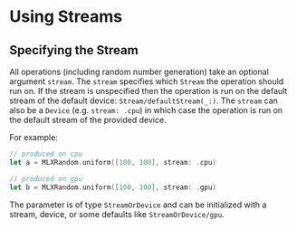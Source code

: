 # Using Streams

## Specifying the Stream

All operations (including random number generation) take an optional
argument `stream`. The `stream` specifies which
`Stream` the operation should run on. If the stream is unspecified then
the operation is run on the default stream of the default device:
``Stream/defaultStream(_:)``.  The `stream` can also
be a ``Device`` (e.g. `stream: .cpu`) in which case the operation is
run on the default stream of the provided device.

For example:

```swift
// produced on cpu
let a = MLXRandom.uniform([100, 100], stream: .cpu)

// produced on gpu
let b = MLXRandom.uniform([100, 100], stream: .gpu)
```

The parameter is of type ``StreamOrDevice`` and can be initialized with
a stream, device, or some defaults like ``StreamOrDevice/gpu``.
